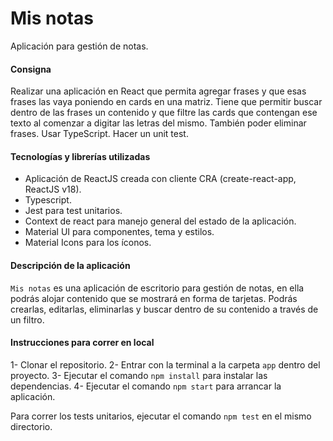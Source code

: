 # Mis notas

Aplicación para gestión de notas.

#### Consigna

Realizar una aplicación en React que permita agregar frases y que esas frases las vaya poniendo en cards en una matriz. Tiene que permitir buscar dentro de las frases un contenido y que filtre las cards que contengan ese texto al comenzar a digitar las letras del mismo. También poder eliminar frases. Usar TypeScript. Hacer un unit test.

#### Tecnologías y librerías utilizadas

- Aplicación de ReactJS creada con cliente CRA (create-react-app, ReactJS v18).
- Typescript.
- Jest para test unitarios.
- Context de react para manejo general del estado de la aplicación.
- Material UI para componentes, tema y estilos.
- Material Icons para los íconos.

#### Descripción de la aplicación

`Mis notas` es una aplicación de escritorio para gestión de notas, en ella podrás alojar contenido que se mostrará en forma de tarjetas. Podrás crearlas, editarlas, eliminarlas y buscar dentro de su contenido a través de un filtro.

#### Instrucciones para correr en local

1- Clonar el repositorio.
2- Entrar con la terminal a la carpeta `app` dentro del proyecto.
3- Ejecutar el comando `npm install` para instalar las dependencias.
4- Ejecutar el comando `npm start` para arrancar la aplicación.

Para correr los tests unitarios, ejecutar el comando `npm test` en el mismo directorio.
